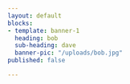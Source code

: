 ```yaml
---
layout: default
blocks:
- template: banner-1
  heading: bob
  sub-heading: dave
  banner-pic: "/uploads/bob.jpg"
published: false

---
```

